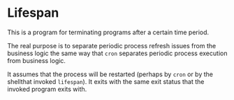 Lifespan
========
This is a program for terminating programs after a certain time period.

The real purpose is to separate periodic process refresh issues from the business logic the same way that `cron` separates periodic process execution from business logic.

It assumes that the process will be restarted (perhaps by `cron` or by the shellthat invoked `lifespan`). It exits with the same exit status that the invoked program exits with.
